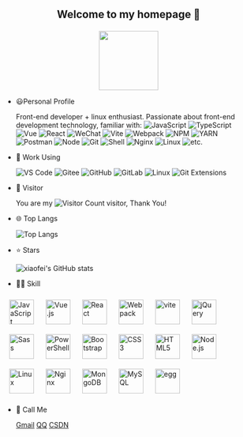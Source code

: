 ## <p align="center">Welcome to my homepage 🤞</p>

<!-- logo -->
<p align="center">
<img align="center" src="https://www.lixiaofei.site/images/logo.png" width=120>
<p>

<!-- 个人简介 -->

- 😃Personal Profile

  Front-end developer + linux enthusiast. Passionate about front-end development technology, familiar with:
  ![JavaScript](https://img.shields.io/badge/JavaScript-666?logo=JavaScript&logoColor=FFCA28)
  ![TypeScript](https://img.shields.io/badge/TypeScript-666?logo=TypeScript&logoColor=3178c6)
  ![Vue](https://img.shields.io/badge/Vue.js-35495E?logo=vue.js&logoColor=4FC08D)
  ![React](https://img.shields.io/badge/React-20232A?logo=react&logoColor=4FC08D)
  ![WeChat](https://img.shields.io/badge/WeChat-weapp-e6e6e6?logo=WeChat&logoColor=1aad19)
  ![Vite](https://img.shields.io/badge/vite-e6e6e6?logo=vite&logoColor=646cff)
  ![Webpack](https://img.shields.io/badge/-webpack-2B3A42?logo=webpack&logoColor=75AFCC)
  ![NPM](https://img.shields.io/badge/-NPM-2875E3?logo=npm&logoColor=029137)
  ![YARN](https://img.shields.io/badge/-YARN-666?logo=yarn&logoColor=117cad)
  ![Postman](https://img.shields.io/badge/-Postman-7A1FA2?logo=postman&logoColor=FC8019)
  ![Node](https://img.shields.io/badge/-Node.js-3e863d?logo=nodejs&logoColor=3e863d)
  ![Git](https://img.shields.io/badge/-Git-333?logo=git&logoColor=FF7043)
  ![Shell](https://img.shields.io/badge/-Shell-4EC422?logo=Shell&logoColor=FF7043)
  ![Nginx](https://img.shields.io/badge/-Nginx-35495E?logo=nginx&logoColor=029137)
  ![Linux](https://img.shields.io/badge/-Linux-e6e6e6?logo=linux&logoColor=ff0000)
  ![etc.](https://img.shields.io/badge/-etc.-000?logo=etc.&logoColor=fff)

 <!-- 工作用的啥 -->

- 🚀 Work Using

  ![VS Code](https://img.shields.io/badge/-VS%20Code-007ACC?style=plastic&logo=visual-studio-code)
  ![Gitee](https://img.shields.io/badge/-Gitee-A80025?logo=gitee&logoColor=F16061)
  ![GitHub](https://img.shields.io/badge/-GitHub-181717?style=plastic&logo=github)
  ![GitLab](https://img.shields.io/badge/-GitLab-FCA121?style=plastic&logo=gitlab)
  ![Linux](https://img.shields.io/badge/-Linux-F16061?logo=linux&logoColor=000)
  ![Git Extensions](https://img.shields.io/badge/-Git%20Extensions-green?logo=git%20extensions&logoColor=DE3929)

<!-- 访问者 -->

- 🎉 Visitor

  You are my ![Visitor Count](https://profile-counter.glitch.me/l-x-f/count.svg) visitor, Thank You!

<!-- 仓库用的最多的语言 -->

- 🌐 Top Langs

  ![Top Langs](https://github-readme-stats.vercel.app/api/top-langs/?username=l-x-f&layout=compact)

<!-- 仓库stat 数 -->

- ⭐ Stars

  ![xiaofei's GitHub stats](https://github-readme-stats.vercel.app/api?username=l-x-f&show_icons=true)

- 🤹🏻 Skill

 <div>
   <!-- javascript -->
   <img style="margin: 10px" src="https://profilinator.rishav.dev/skills-assets/javascript-original.svg" alt="JavaScript" height="50" />
   <!-- vuejs -->
   <img style="margin: 10px" src="https://profilinator.rishav.dev/skills-assets/vuejs-original-wordmark.svg" alt="Vue.js" height="50" />
   <!-- react -->
   <img style="margin: 10px" src="https://profilinator.rishav.dev/skills-assets/react-original-wordmark.svg" alt="React" height="50" />
   <!-- webpack -->
   <img style="margin: 10px" src="https://profilinator.rishav.dev/skills-assets/webpack-original.svg" alt="Webpack" height="50" />
   <!-- vite -->
   <img style="margin: 10px" src="https://img.shields.io/badge/vite-000?logo=vite&logoColor=646cff" alt="vite" height="50" />
   <!-- jquery -->
   <img style="margin: 10px" src="https://profilinator.rishav.dev/skills-assets/jquery.png" alt="jQuery" height="50" />
   <!-- sass -->
   <img style="margin: 10px" src="https://profilinator.rishav.dev/skills-assets/sass-original.svg" alt="Sass" height="50" />
   <!-- powershell -->
   <img style="margin: 10px" src="https://profilinator.rishav.dev/skills-assets/powershell.png" alt="PowerShell" height="50" />
   <!-- bootstrap -->
   <img style="margin: 10px" src="https://profilinator.rishav.dev/skills-assets/bootstrap-plain.svg" alt="Bootstrap" height="50" />
   <!-- css3 -->
   <img style="margin: 10px" src="https://profilinator.rishav.dev/skills-assets/css3-original-wordmark.svg" alt="CSS3" height="50" />
   <!-- html5 -->
   <img style="margin: 10px" src="https://profilinator.rishav.dev/skills-assets/html5-original-wordmark.svg" alt="HTML5" height="50" />
   <!-- node -->
   <img style="margin: 10px" src="https://profilinator.rishav.dev/skills-assets/nodejs-original-wordmark.svg" alt="Node.js" height="50" />
   <!-- Linux -->
   <img style="margin: 10px" src="https://profilinator.rishav.dev/skills-assets/linux-original.svg" alt="Linux" height="50" />
   <!-- nginx -->
   <img style="margin: 10px" src="https://profilinator.rishav.dev/skills-assets/nginx-original.svg" alt="Nginx" height="50" />
   <!-- mongodb -->
   <img style="margin: 10px" src="https://profilinator.rishav.dev/skills-assets/mongodb-original-wordmark.svg" alt="MongoDB" height="50" />
   <!-- mysql -->
   <img style="margin: 10px" src="https://profilinator.rishav.dev/skills-assets/mysql-original-wordmark.svg" alt="MySQL" height="50" />
   <!-- egg -->
   <img style="margin: 10px" src="https://www.eggjs.org/logo.svg" alt="egg" height="50" />
</div>

- 📧 Call Me

  [Gmail](mailto:lixiaofei0627@gmail.com) [QQ](mailto:1446628111@qq.com) [CSDN](https://blog.csdn.net/qq_39953537)
